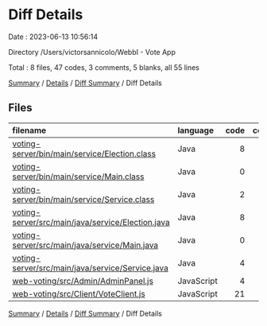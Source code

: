 # Diff Details

Date : 2023-06-13 10:56:14

Directory /Users/victorsannicolo/WebbI - Vote App

Total : 8 files,  47 codes, 3 comments, 5 blanks, all 55 lines

[Summary](results.md) / [Details](details.md) / [Diff Summary](diff.md) / Diff Details

## Files
| filename | language | code | comment | blank | total |
| :--- | :--- | ---: | ---: | ---: | ---: |
| [voting-server/bin/main/service/Election.class](/voting-server/bin/main/service/Election.class) | Java | 8 | 0 | 0 | 8 |
| [voting-server/bin/main/service/Main.class](/voting-server/bin/main/service/Main.class) | Java | 0 | 3 | 0 | 3 |
| [voting-server/bin/main/service/Service.class](/voting-server/bin/main/service/Service.class) | Java | 2 | 0 | 0 | 2 |
| [voting-server/src/main/java/service/Election.java](/voting-server/src/main/java/service/Election.java) | Java | 8 | 0 | 4 | 12 |
| [voting-server/src/main/java/service/Main.java](/voting-server/src/main/java/service/Main.java) | Java | 0 | -1 | 0 | -1 |
| [voting-server/src/main/java/service/Service.java](/voting-server/src/main/java/service/Service.java) | Java | 4 | 0 | 0 | 4 |
| [web-voting/src/Admin/AdminPanel.js](/web-voting/src/Admin/AdminPanel.js) | JavaScript | 4 | 0 | 0 | 4 |
| [web-voting/src/Client/VoteClient.js](/web-voting/src/Client/VoteClient.js) | JavaScript | 21 | 1 | 1 | 23 |

[Summary](results.md) / [Details](details.md) / [Diff Summary](diff.md) / Diff Details